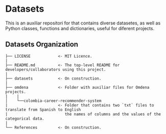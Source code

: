 # Datasets

This is an auxiliar repositori for that contains diverse datasetes, as well as Python classes, functions and dictionaries, useful for diferent projects.

## Datasets Organization  

    ├── LICENSE            <- MIT Licence.  
    |
    ├── README.md          <- The top-level README for developers/collaborators using this project.  
    |  
    ├── datasets           <- On construction.  
    |  
    ├── omdena             <- Folder with auxiliar files for Omdena projects. 
    |    |
    │    └──colombia-career-recommender-system 
    |                      <- Folder that contains two `txt` files to translate from Spanish to English
    |                         the names of columns and the values of the categorical data.  
    |
    └── References         <- On construction.  
